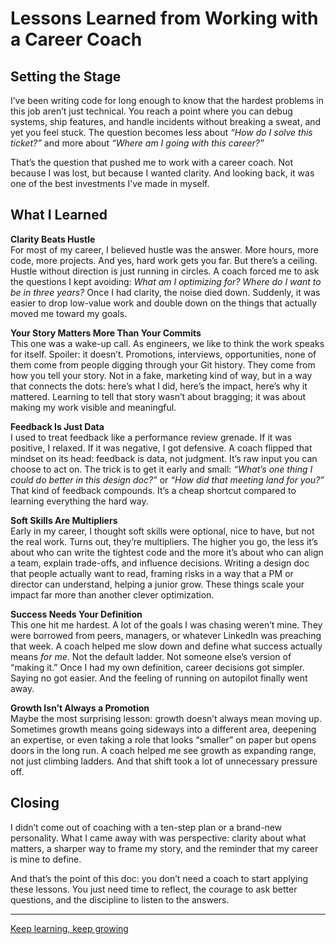 # Lessons Learned from Working with a Career Coach  

## Setting the Stage  
I’ve been writing code for long enough to know that the hardest problems in this job aren’t just technical. You reach a point where you can debug systems, ship features, and handle incidents without breaking a sweat, and yet you feel stuck. The question becomes less about *“How do I solve this ticket?”* and more about *“Where am I going with this career?”*  

That’s the question that pushed me to work with a career coach. Not because I was lost, but because I wanted clarity. And looking back, it was one of the best investments I’ve made in myself.  

## What I Learned  

**Clarity Beats Hustle**  
For most of my career, I believed hustle was the answer. More hours, more code, more projects. And yes, hard work gets you far. But there’s a ceiling. Hustle without direction is just running in circles. A coach forced me to ask the questions I kept avoiding: *What am I optimizing for? Where do I want to be in three years?* Once I had clarity, the noise died down. Suddenly, it was easier to drop low-value work and double down on the things that actually moved me toward my goals.  

**Your Story Matters More Than Your Commits**  
This one was a wake-up call. As engineers, we like to think the work speaks for itself. Spoiler: it doesn’t. Promotions, interviews, opportunities, none of them come from people digging through your Git history. They come from how you tell your story. Not in a fake, marketing kind of way, but in a way that connects the dots: here’s what I did, here’s the impact, here’s why it mattered. Learning to tell that story wasn’t about bragging; it was about making my work visible and meaningful.  

**Feedback Is Just Data**  
I used to treat feedback like a performance review grenade. If it was positive, I relaxed. If it was negative, I got defensive. A coach flipped that mindset on its head: feedback is data, not judgment. It’s raw input you can choose to act on. The trick is to get it early and small: *“What’s one thing I could do better in this design doc?”* or *“How did that meeting land for you?”* That kind of feedback compounds. It’s a cheap shortcut compared to learning everything the hard way.  

**Soft Skills Are Multipliers**  
Early in my career, I thought soft skills were optional, nice to have, but not the real work. Turns out, they’re multipliers. The higher you go, the less it’s about who can write the tightest code and the more it’s about who can align a team, explain trade-offs, and influence decisions. Writing a design doc that people actually want to read, framing risks in a way that a PM or director can understand, helping a junior grow. These things scale your impact far more than another clever optimization.  

**Success Needs Your Definition**  
This one hit me hardest. A lot of the goals I was chasing weren’t mine. They were borrowed from peers, managers, or whatever LinkedIn was preaching that week. A coach helped me slow down and define what success actually means *for me*. Not the default ladder. Not someone else’s version of “making it.” Once I had my own definition, career decisions got simpler. Saying no got easier. And the feeling of running on autopilot finally went away.  

**Growth Isn’t Always a Promotion**  
Maybe the most surprising lesson: growth doesn’t always mean moving up. Sometimes growth means going sideways into a different area, deepening an expertise, or even taking a role that looks “smaller” on paper but opens doors in the long run. A coach helped me see growth as expanding range, not just climbing ladders. And that shift took a lot of unnecessary pressure off.  

## Closing  
I didn’t come out of coaching with a ten-step plan or a brand-new personality. What I came away with was perspective: clarity about what matters, a sharper way to frame my story, and the reminder that my career is mine to define.  

And that’s the point of this doc: you don’t need a coach to start applying these lessons. You just need time to reflect, the courage to ask better questions, and the discipline to listen to the answers.  

---  
 
[Keep learning, keep growing](https://www.bytestoskills.co/)
